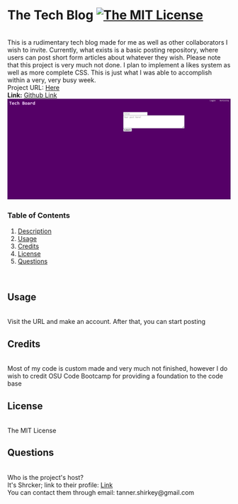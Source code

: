 <h1 id='description'>The Tech Blog <a href="https://opensource.org/licenses/MIT"><img alt="The MIT License" src="https://img.shields.io/badge/License-MIT-yellow.svg" /></a></h1><br />This is a rudimentary tech blog made for me as well as other collaborators I wish to invite. Currently, what exists is a basic posting repository, where users can post short form articles about whatever they wish. Please note that this project is very much not done. I plan to implement a likes system as well as more complete CSS. This is just what I was able to accomplish within a very, very busy week.<br />Project URL: <a href="https://the-tech-board-ee3d9cb05afc.herokuapp.com/">Here</a><br /><strong>Link:</strong> <a href=https://github.com/Shrcker/The-Freak-Board>Github Link</a><br /><img src=./images/blog-screen.png alt="Project Screenshot" /><br /><h3>Table of Contents</h3><ol><li><a href="#description"><span>Description</span></a></li><li><a href="#usage"><span>Usage</span></a></li><li><a href="#credits"><span>Credits</span></a></li><li><a href="#license"><span>License</span></a></li><li><a href="#questions"><span>Questions</span></a></li></ol><br /><h2 id='usage'> Usage</h2><br /> Visit the URL and make an account. After that, you can start posting<br /><h2 id='credits'> Credits</h2><br /> Most of my code is custom made and very much not finished, however I do wish to credit OSU Code Bootcamp for providing a foundation to the code base<br /><h2 id='license'> License</h2><br /> The MIT License<br /><h2 id='questions'> Questions</h2><br /> Who is the project's host?<br />It's Shrcker; link to their profile: <a href="https://www.github.com/Shrcker">Link</a><br /> You can contact them through email: tanner.shirkey@gmail.com

